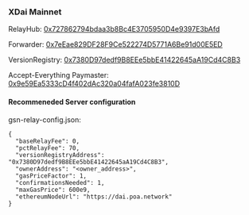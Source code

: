 ### XDai Mainnet

RelayHub: [0x727862794bdaa3b8Bc4E3705950D4e9397E3bAfd](https://blockscout.com/poa/xdai/address/0x727862794bdaa3b8Bc4E3705950D4e9397E3bAfd)

Forwarder: [0x7eEae829DF28F9Ce522274D5771A6Be91d00E5ED](https://blockscout.com/poa/xdai/address/0x7eEae829DF28F9Ce522274D5771A6Be91d00E5ED)

VersionRegistry: [0x7380D97dedf9B8EEe5bbE41422645aA19Cd4C8B3](https://blockscout.com/poa/xdai/address/0x7380D97dedf9B8EEe5bbE41422645aA19Cd4C8B3)

Accept-Everything Paymaster: [0x9e59Ea5333cD4f402dAc320a04fafA023fe3810D](https://blockscout.com/poa/xdai/address/0x9e59Ea5333cD4f402dAc320a04fafA023fe3810D)

#### Recommeneded Server configuration
gsn-relay-config.json:
```
{
  "baseRelayFee": 0,
  "pctRelayFee": 70,
  "versionRegistryAddress": "0x7380D97dedf9B8EEe5bbE41422645aA19Cd4C8B3",
  "ownerAddress": "<owner_address>",
  "gasPriceFactor": 1,
  "confirmationsNeeded": 1,
  "maxGasPrice": 600e9,
  "ethereumNodeUrl": "https://dai.poa.network"
}
```
